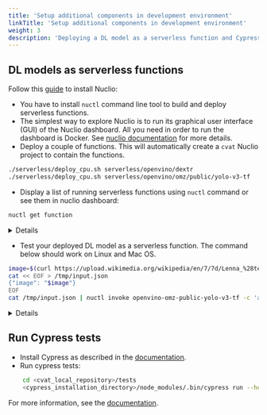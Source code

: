 ```yaml
---
title: 'Setup additional components in development environment'
linkTitle: 'Setup additional components in development environment'
weight: 3
description: 'Deploying a DL model as a serverless function and Cypress tests.'
---
```


## DL models as serverless functions

Follow this [guide](/docs/administration/advanced/installation_automatic_annotation/) to install Nuclio:

- You have to install `nuctl` command line tool to build and deploy serverless
  functions.
- The simplest way to explore Nuclio is to run its graphical user interface (GUI)
  of the Nuclio dashboard. All you need in order to run the dashboard is Docker. See
  [nuclio documentation](https://github.com/nuclio/nuclio#quick-start-steps)
  for more details.
- Deploy a couple of functions.
  This will automatically create a `cvat` Nuclio project to contain the functions.

```bash
./serverless/deploy_cpu.sh serverless/openvino/dextr
./serverless/deploy_cpu.sh serverless/openvino/omz/public/yolo-v3-tf
```

- Display a list of running serverless functions using `nuctl` command or see them
  in nuclio dashboard:

```bash
nuctl get function
```

<details>

```
  NAMESPACE |                             NAME                              | PROJECT | STATE | NODE PORT | REPLICAS
  nuclio    | openvino-dextr                                                | cvat    | ready |     55274 | 1/1
  nuclio    | openvino-omz-public-yolo-v3-tf                                | cvat    | ready |     57308 | 1/1
```

</details>

- Test your deployed DL model as a serverless function. The command below
  should work on Linux and Mac OS.

```bash
image=$(curl https://upload.wikimedia.org/wikipedia/en/7/7d/Lenna_%28test_image%29.png --output - | base64 | tr -d '\n')
cat << EOF > /tmp/input.json
{"image": "$image"}
EOF
cat /tmp/input.json | nuctl invoke openvino-omz-public-yolo-v3-tf -c 'application/json'
```

<details>

```
23.05.11 22:14:17.275    nuctl.platform.invoker (I) Executing function {"method": "POST", "url": "http://0.0.0.0:32771", "bodyLength": 631790, "headers": {"Content-Type":["application/json"],"X-Nuclio-Log-Level":["info"],"X-Nuclio-Target":["openvino-omz-public-yolo-v3-tf"]}}
23.05.11 22:14:17.788    nuctl.platform.invoker (I) Got response {"status": "200 OK"}
23.05.11 22:14:17.789                     nuctl (I) >>> Start of function logs
23.05.11 22:14:17.789 ino-omz-public-yolo-v3-tf (I) Run yolo-v3-tf model {"worker_id": "0", "time": 1683828857301.8765}
23.05.11 22:14:17.789                     nuctl (I) <<< End of function logs

> Response headers:
Server = nuclio
Date = Thu, 11 May 2023 18:14:17 GMT
Content-Type = application/json
Content-Length = 100

> Response body:
[
    {
        "confidence": "0.9992254",
        "label": "person",
        "points": [
            39,
            124,
            408,
            512
        ],
        "type": "rectangle"
    }
]
```

</details>

## Run Cypress tests
- Install Cypress as described in the [documentation](https://docs.cypress.io/guides/getting-started/installing-cypress.html).
- Run cypress tests:
```bash
    cd <cvat_local_repository>/tests
    <cypress_installation_directory>/node_modules/.bin/cypress run --headless --browser chrome
```
For more information, see the [documentation](https://docs.cypress.io/).
